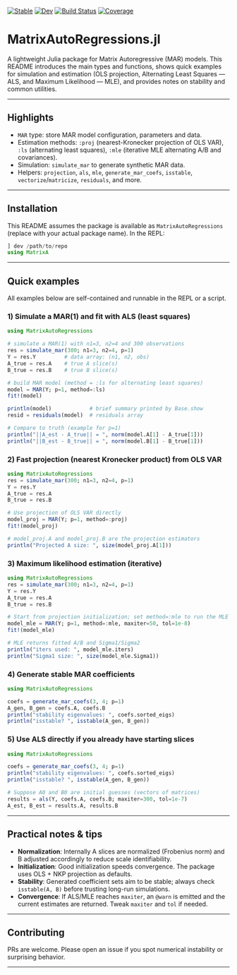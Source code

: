 
[![Stable](https://img.shields.io/badge/docs-stable-blue.svg)](https://IvanRicardo.github.io/MatrixAutoRegressions.jl/stable/)
[![Dev](https://img.shields.io/badge/docs-dev-blue.svg)](https://IvanRicardo.github.io/MatrixAutoRegressions.jl/dev/)
[![Build Status](https://github.com/IvanRicardo/MatrixAutoRegressions.jl/actions/workflows/CI.yml/badge.svg?branch=main)](https://github.com/IvanRicardo/MatrixAutoRegressions.jl/actions/workflows/CI.yml?query=branch%3Amain)
[![Coverage](https://codecov.io/gh/IvanRicardo/MatrixAutoRegressions.jl/branch/main/graph/badge.svg)](https://codecov.io/gh/IvanRicardo/MatrixAutoRegressions.jl)

# MatrixAutoRegressions.jl

A lightweight Julia package for Matrix Autoregressive (MAR) models. This README introduces the main types and functions, shows quick examples for simulation and estimation (OLS projection, Alternating Least Squares — ALS, and Maximum Likelihood — MLE), and provides notes on stability and common utilities.

---

## Highlights

* `MAR` type: store MAR model configuration, parameters and data.
* Estimation methods: `:proj` (nearest-Kronecker projection of OLS VAR), `:ls` (alternating least squares), `:mle` (iterative MLE alternating A/B and covariances).
* Simulation: `simulate_mar` to generate synthetic MAR data.
* Helpers: `projection`, `als`, `mle`, `generate_mar_coefs`, `isstable`, `vectorize`/`matricize`, `residuals`, and more.

---

## Installation

This README assumes the package is available as `MatrixAutoRegressions` (replace with your actual package name). In the REPL:

```julia
] dev /path/to/repo
using MatrixA
```

---

## Quick examples

All examples below are self-contained and runnable in the REPL or a script.

### 1) Simulate a MAR(1) and fit with ALS (least squares)

```julia
using MatrixAutoRegressions

# simulate a MAR(1) with n1=3, n2=4 and 300 observations
res = simulate_mar(300; n1=3, n2=4, p=1)
Y = res.Y         # data array: (n1, n2, obs)
A_true = res.A    # true A slice(s)
B_true = res.B    # true B slice(s)

# build MAR model (method = :ls for alternating least squares)
model = MAR(Y; p=1, method=:ls)
fit!(model)

println(model)            # brief summary printed by Base.show
resid = residuals(model)  # residuals array

# Compare to truth (example for p=1)
println("||A_est - A_true|| = ", norm(model.A[1] - A_true[1]))
println("||B_est - B_true|| = ", norm(model.B[1] - B_true[1]))
```

### 2) Fast projection (nearest Kronecker product) from OLS VAR

```julia
using MatrixAutoRegressions
res = simulate_mar(300; n1=3, n2=4, p=1)
Y = res.Y
A_true = res.A
B_true = res.B

# Use projection of OLS VAR directly
model_proj = MAR(Y; p=1, method=:proj)
fit!(model_proj)

# model_proj.A and model_proj.B are the projection estimators
println("Projected A size: ", size(model_proj.A[1]))
```

### 3) Maximum likelihood estimation (iterative)

```julia
using MatrixAutoRegressions
res = simulate_mar(300; n1=3, n2=4, p=1)
Y = res.Y
A_true = res.A
B_true = res.B

# Start from projection initialization; set method=:mle to run the MLE routine
model_mle = MAR(Y; p=1, method=:mle, maxiter=50, tol=1e-8)
fit!(model_mle)

# MLE returns fitted A/B and Sigma1/Sigma2
println("iters used: ", model_mle.iters)
println("Sigma1 size: ", size(model_mle.Sigma1))
```

### 4) Generate stable MAR coefficients

```julia
using MatrixAutoRegressions

coefs = generate_mar_coefs(3, 4; p=1)
A_gen, B_gen = coefs.A, coefs.B
println("stability eigenvalues: ", coefs.sorted_eigs)
println("isstable? ", isstable(A_gen, B_gen))
```

### 5) Use ALS directly if you already have starting slices

```julia
using MatrixAutoRegressions

coefs = generate_mar_coefs(3, 4; p=1)
println("stability eigenvalues: ", coefs.sorted_eigs)
println("isstable? ", isstable(A_gen, B_gen))

# Suppose A0 and B0 are initial guesses (vectors of matrices)
results = als(Y, coefs.A, coefs.B; maxiter=300, tol=1e-7)
A_est, B_est = results.A, results.B
```

---

## Practical notes & tips

* **Normalization**: Internally A slices are normalized (Frobenius norm) and B adjusted accordingly to reduce scale identifiability.
* **Initialization**: Good initialization speeds convergence. The package uses OLS + NKP projection as defaults.
* **Stability**: Generated coefficient sets aim to be stable; always check `isstable(A, B)` before trusting long-run simulations.
* **Convergence**: If ALS/MLE reaches `maxiter`, an `@warn` is emitted and the current estimates are returned. Tweak `maxiter` and `tol` if needed.

---

## Contributing

PRs are welcome. Please open an issue if you spot numerical instability or surprising behavior.

---

